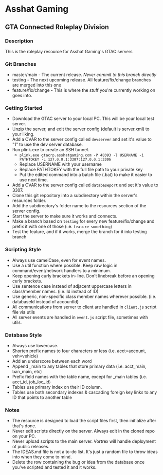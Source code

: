 # Asshat Gaming
## GTA Connected Roleplay Division

### Description
This is the roleplay resource for Asshat Gaming's GTAC servers

### Git Branches
* master/main - The current release. *Never commit to this branch directly*
* testing - The next upcoming release. All feature/fix/change branches are merged into this one
* feature/fix/change - This is where the stuff you're currently working on goes into.

### Getting Started
* Download the GTAC server to your local PC. This will be your local test server.
* Unzip the server, and edit the server config (default is server.xml) to your liking.
* Add a CVAR to the server config called `devserver` and set it's value to "1" to use the dev server database.
* Run plink.exe to create an SSH tunnel.
    * `plink.exe gtacrp.asshatgaming.com -P 40393 -l USERNAME -i PATHTOKEY -L 127.0.0.1:3307:127.0.0.1:3306`
    * Replace USERNAME with your username
    * Replace PATHTOKEY with the full file path to your private key
    * Put the edited command into a batch file (.bat) to make it easier to use next time.
* Add a CVAR to the server config called `databaseport` and set it's value to 3307.
* Clone this git repository into a subdirectory within the server's resources folder.
* Add the subdirectory's folder name to the resources section of the server config.
* Start the server to make sure it works and connects.
* Make a branch based on `testing` for every new feature/fix/change and prefix it with one of those (i.e. `feature-something`)
* Test the feature, and if it works, merge the branch for it into testing branch

### Scripting Style
* Always use camelCase, even for event names.
* Use a util function where possible. Keep raw logic in command/event/network handlers to a minimum.
* Keep opening curly brackets in-line. Don't linebreak before an opening curly brackets.
* Use sentence case instead of adjacent uppercase letters in class/member names. (i.e. Id instead of ID)
* Use generic, non-specific class member names wherever possible. (i.e. databaseId instead of accountId)
* All communications from server to client are handled in `client.js` script file via utils
* All server events are handled in `event.js` script file, sometimes with utils.

### Database Style
* Always use lowercase.
* Shorten prefix names to four characters or less (i.e. acct=account, veh=vehicle)
* Add an underscore between each word
* Append _main to any tables that store primary data (i.e. acct_main, ban_main, etc)
* Prefix field names with the table name, except for _main tables (i.e. acct_id, job_loc_id)
* Tables use primary index on their ID column.
* Tables use both secondary indexes & cascading foreign key links to any ID that points to another table

### Notes
* The resource is designed to load the script files first, then initialize after that's done.
* Never edit scripts directly on the server. Always edit in the cloned repo on your PC.
* Never upload scripts to the main server. Vortrex will handle deployment of public releases.
* The IDEAS.md file is not a to-do list. It's just a random file to throw ideas into when they come to mind.
* Delete the row containing the bug or idea from the database once you've scripted and tested it and it works.
